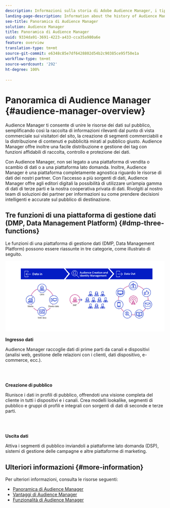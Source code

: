```yaml
---
description: Informazioni sulla storia di Adobe Audience Manager, i tipi di dati raccolti, la segmentazione, il reporting e altro ancora.
landing-page-description: Information about the history of Audience Manager, types of data collected, segmentation, reporting, and more.
seo-title: Panoramica di Audience Manager
solution: Audience Manager
title: Panoramica di Audience Manager
uuid: 9334da91-3691-4223-a433-cca35a980a6e
feature: overview
translation-type: tm+mt
source-git-commit: e6348c85e7df6428802d54b2c90385ce95f50e1a
workflow-type: tm+mt
source-wordcount: '292'
ht-degree: 100%

---
```



# Panoramica di Audience Manager {#audience-manager-overview}

Audience Manager ti consente di unire le risorse dei dati sul pubblico, semplificando così la raccolta di informazioni rilevanti dal punto di vista commerciale sui visitatori del sito, la creazione di segmenti commerciabili e la distribuzione di contenuti e pubblicità mirati al pubblico giusto. Audience Manager offre inoltre una facile distribuzione e gestione dei tag con funzioni affidabili di raccolta, controllo e protezione dei dati.

Con Audience Manager, non sei legato a una piattaforma di vendita o scambio di dati o a una piattaforma lato domanda. Inoltre, Audience Manager è una piattaforma completamente agnostica riguardo le risorse di dati dei nostri partner. Con l’accesso a più sorgenti di dati, Audience Manager offre agli editori digitali la possibilità di utilizzare un’ampia gamma di dati di terze parti e la nostra cooperativa privata di dati. Rivolgiti al nostro team di soluzioni dei partner per informazioni su come prendere decisioni intelligenti e accurate sul pubblico di destinazione.

## Tre funzioni di una piattaforma di gestione dati (DMP, Data Management Platform) {#dmp-three-functions}

Le funzioni di una piattaforma di gestione dati (DMP, Data Management Platform) possono essere riassunte in tre categorie, come illustrato di seguito.

![Immagine di tre funzioni DMP: ingresso dati, creazione pubblico, uscita dati](/help/using/overview/assets/dmp-functions.png)

**Ingresso dati**

Audience Manager raccoglie dati di prime parti da canali e dispositivi (analisi web, gestione delle relazioni con i clienti, dati dispositivo, e-commerce, ecc.).

<br> 

**Creazione di pubblico**

Riunisce i dati in profili di pubblico, offrendoti una visione completa del cliente in tutti i dispositivi e i canali. Crea modelli lookalike, segmenti di pubblico e gruppi di profili e integrali con sorgenti di dati di seconde e terze parti.

<br> 

**Uscita dati**

Attiva i segmenti di pubblico inviandoli a piattaforme lato domanda (DSP), sistemi di gestione delle campagne e altre piattaforme di marketing.

## Ulteriori informazioni {#more-information}

Per ulteriori informazioni, consulta le risorse seguenti:
* [Panoramica di Audience Manager](https://www.adobe.com/it/analytics/audience-manager.html)
* [Vantaggi di Audience Manager](https://www.adobe.com/it/analytics/audience-manager/benefits.html)
* [Funzionalità di Audience Manager](https://www.adobe.com/it/analytics/audience-manager/features.html)


<!--

## History and Background {#history-and-background}

Audience Manager started as Demdex in 2008. It was acquired by Adobe Systems in 2011 and subsequently rebranded as Audience Manager.

## History {#history}

Since 2008, Audience Manager (formerly, [!UICONTROL Demdex]) has been a pioneer in the on-line audience management market. Audience Manager services power dynamic, multi-channel online data strategies. Our platform and services are used by an array of diverse industries from automobiles (AutoTrader), to airlines (American Airlines), and financial services companies (American Express). Audience Manager uses enterprise-level technology to provide the scale, reliability, analytics, and performance to help your business succeed online. Audience Manager integrates with the Adobe Experience Cloud to help you centralize, manage, and take action on your data assets across a growing number of digitally addressable channels.

## Audience Manager and its Data Management Platform (DMP) {#aam-dmp}

Audience Manager helps you manage your data pipeline. Our service is a catalyst that transforms generic users and raw data signals into actual audience segments used for multi-channel marketing efforts. Additionally, Audience Manager provides tools for tag management and audience analytics while simultaneously meeting the privacy and data security needs of clients and consumers.

![](assets/am_overview_80.png)


-->